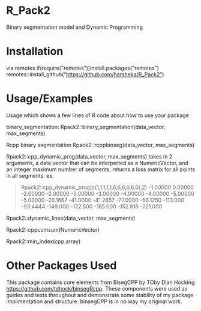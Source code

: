 # R_Pack2
Binary segmentation model and Dynamic Programming

# Installation
via remotes
if(require("remotes"))install.packages("remotes")
remotes::install_github(“https://github.com/harsheka/R_Pack2”)

# Usage/Examples
Usage which shows a few lines of R code about how to use your package

binary_segmentation:
Rpack2::binary_segmentation(data_vector, max_segments)

Rcpp binary segmentation
Rpack2::rcppbinseg(data_vector, max_segments)

Rpack2::cpp_dynamic_prog(data_vector, max_segments)
  takes in 2 arguments, a data vector that can be interperted as a NumericVector, and an integer maximum number of segments.  returns a loss matrix for all points in all segments.
ex.
> Rpack2::cpp_dynamic_prog(c(1,1,1,1,1,6,6,6,6,6,6),2)
-1.00000 0.00000
-2.00000 -2.00000
-3.00000 -3.00000
-4.00000 -4.00000
-5.00000 -5.00000
-20.1667 -41.0000
-41.2857 -77.0000
-66.1250 -113.000
-93.4444 -149.000
-122.500 -185.000
-152.818 -221.000


Rpack2::dynamic_lines(data_vector, max_segments)

Rpack2::cppcumsum(NumericVector)

Rpack2::min_index(cpp.array)


# Other Packages Used

This package contains core elements from BisegCPP by TOby Dlan Hocking https://github.com/tdhock/binsegRcpp.  These components were used as guides and tests throughout and demonstrate some stability of my package implimentation and structure.  binsegCPP is in no way my original work.
